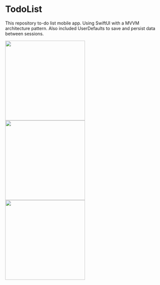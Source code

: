 # TodoList
This repository to-do list mobile app. Using SwiftUI with a MVVM architecture pattern. Also included UserDefaults to save and persist data between sessions.

<p float="left">
<img src="https://github.com/berkaytncl/TodoList/assets/98055405/ee47517d-d68b-4137-ae1f-f86bf9e364b4" width="255"/>
<img src="https://github.com/berkaytncl/TodoList/assets/98055405/65d9a184-202a-4819-aa08-56315d30004c" width="255"/>
<img src="https://github.com/berkaytncl/TodoList/assets/98055405/70ce24dd-b857-4e34-af68-ad0bdc963f4f" width="255"/>
